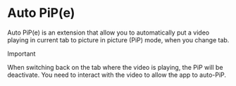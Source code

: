 # Auto PiP(e)

Auto PiP(e) is an extension that allow you to automatically put a video playing in current tab to picture in picture (PiP) mode, when you change tab.

> [!IMPORTANT]  
> When switching back on the tab where the video is playing, the PiP will be deactivate. You need to interact with the video to allow the app to auto-PiP.
